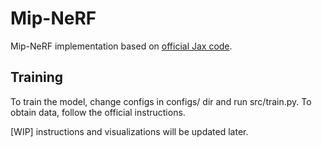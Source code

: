# Mip-NeRF

Mip-NeRF implementation based on [official Jax code](https://github.com/google/mipnerf).

## Training
To train the model, change configs in configs/ dir and run src/train.py.
To obtain data, follow the official instructions.


[WIP] instructions and visualizations will be updated later.

